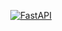 <p align="center">
  <a href="#"><img src="https://drive.google.com/file/d/1wxtrKeGH41sZOlNGEdtJXoBH4tVf6kpY/view?usp=sharing" alt="FastAPI"></a>
</p>
